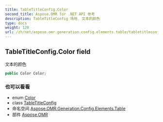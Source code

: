 ```yaml
---
title: TableTitleConfig.Color
second_title: Aspose.OMR for .NET API 参考
description: TableTitleConfig 场地. 文本的颜色
type: docs
weight: 120
url: /zh/net/aspose.omr.generation.config.elements.table/tabletitleconfig/color/
---
```

## TableTitleConfig.Color field

文本的颜色

```csharp
public Color Color;
```

### 也可以看看

* enum [Color](../../../aspose.omr.generation/color/)
* class [TableTitleConfig](../)
* 命名空间 [Aspose.OMR.Generation.Config.Elements.Table](../../tabletitleconfig/)
* 部件 [Aspose.OMR](../../../)


